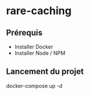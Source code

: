 # rare-caching

## Prérequis
- Installer Docker
- Installer Node / NPM

## Lancement du projet

docker-compose up -d